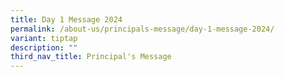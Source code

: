 ```yaml
---
title: Day 1 Message 2024
permalink: /about-us/principals-message/day-1-message-2024/
variant: tiptap
description: ""
third_nav_title: Principal's Message
---
```

